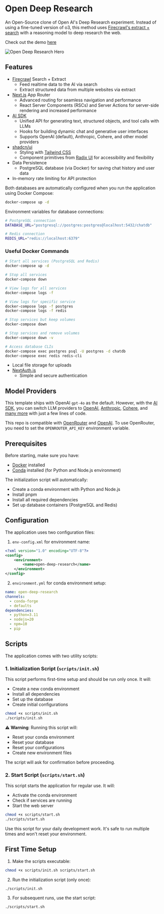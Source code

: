 # Open Deep Research

An Open-Source clone of Open AI's Deep Research experiment. Instead of using a fine-tuned version of o3, this method uses [Firecrawl's extract + search](https://firecrawl.dev/) with a reasoning model to deep research the web.

Check out the demo [here](https://x.com/nickscamara_/status/1886459999905521912)

![Open Deep Research Hero](public/open-deep-researched-pic.png)

## Features

- [Firecrawl](https://firecrawl.dev) Search + Extract
  - Feed realtime data to the AI via search
  - Extract structured data from multiple websites via extract
- [Next.js](https://nextjs.org) App Router
  - Advanced routing for seamless navigation and performance
  - React Server Components (RSCs) and Server Actions for server-side rendering and increased performance
- [AI SDK](https://sdk.vercel.ai/docs)
  - Unified API for generating text, structured objects, and tool calls with LLMs
  - Hooks for building dynamic chat and generative user interfaces
  - Supports OpenAI (default), Anthropic, Cohere, and other model providers
- [shadcn/ui](https://ui.shadcn.com)
  - Styling with [Tailwind CSS](https://tailwindcss.com)
  - Component primitives from [Radix UI](https://radix-ui.com) for accessibility and flexibility
- Data Persistence
  - PostgreSQL database (via Docker) for saving chat history and user data
- In-memory rate limiting for API protection

Both databases are automatically configured when you run the application using Docker Compose:

```bash
docker-compose up -d
```

Environment variables for database connections:
```bash
# PostgreSQL connection
DATABASE_URL="postgresql://postgres:postgres@localhost:5432/chatdb"

# Redis connection
REDIS_URL="redis://localhost:6379"
```

### Useful Docker Commands

```bash
# Start all services (PostgreSQL and Redis)
docker-compose up -d

# Stop all services
docker-compose down

# View logs for all services
docker-compose logs -f

# View logs for specific service
docker-compose logs -f postgres
docker-compose logs -f redis

# Stop services but keep volumes
docker-compose down

# Stop services and remove volumes
docker-compose down -v

# Access database CLIs
docker-compose exec postgres psql -U postgres -d chatdb
docker-compose exec redis redis-cli
```

- Local file storage for uploads
- [NextAuth.js](https://github.com/nextauthjs/next-auth)
  - Simple and secure authentication

## Model Providers

This template ships with OpenAI `gpt-4o` as the default. However, with the [AI SDK](https://sdk.vercel.ai/docs), you can switch LLM providers to [OpenAI](https://openai.com), [Anthropic](https://anthropic.com), [Cohere](https://cohere.com/), and [many more](https://sdk.vercel.ai/providers/ai-sdk-providers) with just a few lines of code.

This repo is compatible with [OpenRouter](https://openrouter.ai/) and [OpenAI](https://openai.com/). To use OpenRouter, you need to set the `OPENROUTER_API_KEY` environment variable.

## Prerequisites

Before starting, make sure you have:
- [Docker](https://www.docker.com/get-started/) installed
- [Conda](https://docs.conda.io/en/latest/miniconda.html) installed (for Python and Node.js environment)

The initialization script will automatically:
- Create a conda environment with Python and Node.js
- Install pnpm
- Install all required dependencies
- Set up database containers (PostgreSQL and Redis)

## Configuration

The application uses two configuration files:

1. `env-config.xml` for environment name:
```xml
<?xml version="1.0" encoding="UTF-8"?>
<config>
    <environment>
        <name>open-deep-research</name>
    </environment>
</config>
```

2. `environment.yml` for conda environment setup:
```yaml
name: open-deep-research
channels:
  - conda-forge
  - defaults
dependencies:
  - python=3.11
  - nodejs=20
  - npm=10
  - pip
```

## Scripts

The application comes with two utility scripts:

### 1. Initialization Script (`scripts/init.sh`)

This script performs first-time setup and should be run only once. It will:
- Create a new conda environment
- Install all dependencies
- Set up the database
- Create initial configurations

```bash
chmod +x scripts/init.sh
./scripts/init.sh
```

⚠️ **Warning**: Running this script will:
- Reset your conda environment
- Reset your database
- Reset your configurations
- Create new environment files

The script will ask for confirmation before proceeding.

### 2. Start Script (`scripts/start.sh`)

This script starts the application for regular use. It will:
- Activate the conda environment
- Check if services are running
- Start the web server

```bash
chmod +x scripts/start.sh
./scripts/start.sh
```

Use this script for your daily development work. It's safe to run multiple times and won't reset your environment.

## First Time Setup

1. Make the scripts executable:
```bash
chmod +x scripts/init.sh scripts/start.sh
```

2. Run the initialization script (only once):
```bash
./scripts/init.sh
```

3. For subsequent runs, use the start script:
```bash
./scripts/start.sh
```